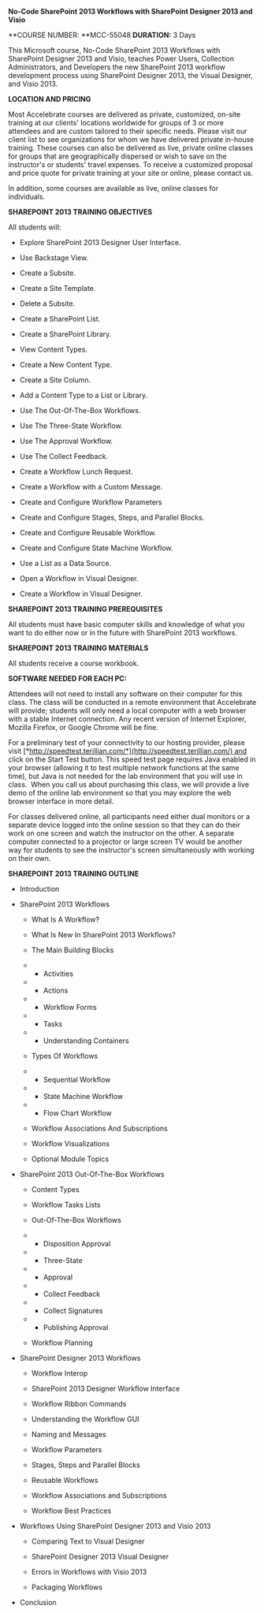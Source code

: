 **No-Code SharePoint 2013 Workflows with SharePoint Designer 2013 and Visio**

**COURSE NUMBER: **MCC-55048
**DURATION:** 3 Days

This Microsoft course, No-Code SharePoint 2013 Workflows with SharePoint Designer 2013 and Visio, teaches Power Users, Collection Administrators, and Developers the new SharePoint 2013 workflow development process using SharePoint Designer 2013, the Visual Designer, and Visio 2013.

**LOCATION AND PRICING**

Most Accelebrate courses are delivered as private, customized, on-site training at our clients' locations worldwide for groups of 3 or more attendees and are custom tailored to their specific needs. Please visit our client list to see organizations for whom we have delivered private in-house training. These courses can also be delivered as live, private online classes for groups that are geographically dispersed or wish to save on the instructor's or students' travel expenses. To receive a customized proposal and price quote for private training at your site or online, please contact us.

In addition, some courses are available as live, online classes for individuals.

**SHAREPOINT 2013 TRAINING OBJECTIVES**

All students will:

-   Explore SharePoint 2013 Designer User Interface.

-   Use Backstage View.

-   Create a Subsite.

-   Create a Site Template.

-   Delete a Subsite.

-   Create a SharePoint List.

-   Create a SharePoint Library.

-   View Content Types.

-   Create a New Content Type.

-   Create a Site Column.

-   Add a Content Type to a List or Library.

-   Use The Out-Of-The-Box Workflows.

-   Use The Three-State Workflow.

-   Use The Approval Workflow.

-   Use The Collect Feedback.

-   Create a Workflow Lunch Request.

-   Create a Workflow with a Custom Message.

-   Create and Configure Workflow Parameters

-   Create and Configure Stages, Steps, and Parallel Blocks.

-   Create and Configure Reusable Workflow.

-   Create and Configure State Machine Workflow.

-   Use a List as a Data Source.

-   Open a Workflow in Visual Designer.

-   Create a Workflow in Visual Designer.

**SHAREPOINT 2013 TRAINING PREREQUISITES**

All students must have basic computer skills and knowledge of what you want to do either now or in the future with SharePoint 2013 workflows.

**SHAREPOINT 2013 TRAINING MATERIALS**

All students receive a course workbook.

**SOFTWARE NEEDED FOR EACH PC:**

Attendees will not need to install any software on their computer for this class. The class will be conducted in a remote environment that Accelebrate will provide; students will only need a local computer with a web browser with a stable Internet connection. Any recent version of Internet Explorer, Mozilla Firefox, or Google Chrome will be fine.

For a preliminary test of your connectivity to our hosting provider, please visit [*http://speedtest.terillian.com/*](http://speedtest.terillian.com/) and click on the Start Test button. This speed test page requires Java enabled in your browser (allowing it to test multiple network functions at the same time), but Java is not needed for the lab environment that you will use in class.  When you call us about purchasing this class, we will provide a live demo of the online lab environment so that you may explore the web browser interface in more detail.

For classes delivered online, all participants need either dual monitors or a separate device logged into the online session so that they can do their work on one screen and watch the instructor on the other. A separate computer connected to a projector or large screen TV would be another way for students to see the instructor's screen simultaneously with working on their own.

**SHAREPOINT 2013 TRAINING OUTLINE**

-   Introduction

-   SharePoint 2013 Workflows

    -   What Is A Workflow?

    -   What Is New In SharePoint 2013 Workflows?

    -   The Main Building Blocks

    -   - Activities

    -   - Actions

    -   - Workflow Forms

    -   - Tasks

    -   - Understanding Containers

    -   Types Of Workflows

    -   - Sequential Workflow

    -   - State Machine Workflow

    -   - Flow Chart Workflow

    -   Workflow Associations And Subscriptions

    -   Workflow Visualizations

    -   Optional Module Topics

-   SharePoint 2013 Out-Of-The-Box Workflows

    -   Content Types

    -   Workflow Tasks Lists

    -   Out-Of-The-Box Workflows

    -   - Disposition Approval

    -   - Three-State

    -   - Approval

    -   - Collect Feedback

    -   - Collect Signatures

    -   - Publishing Approval

    -   Workflow Planning

-   SharePoint Designer 2013 Workflows

    -   Workflow Interop

    -   SharePoint 2013 Designer Workflow Interface

    -   Workflow Ribbon Commands

    -   Understanding the Workflow GUI

    -   Naming and Messages

    -   Workflow Parameters

    -   Stages, Steps and Parallel Blocks

    -   Reusable Workflows

    -   Workflow Associations and Subscriptions

    -   Workflow Best Practices

-   Workflows Using SharePoint Designer 2013 and Visio 2013

    -   Comparing Text to Visual Designer

    -   SharePoint Designer 2013 Visual Designer

    -   Errors in Workflows with Visio 2013

    -   Packaging Workflows

-   Conclusion
